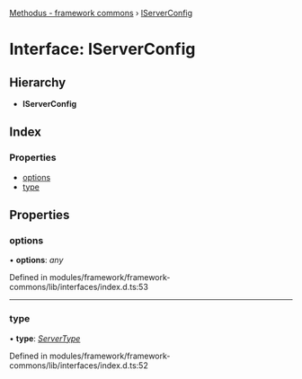 [Methodus - framework commons](../globals.md) › [IServerConfig](modules/framework/common/iserverconfig.md)

# Interface: IServerConfig

## Hierarchy

* **IServerConfig**

## Index

### Properties

* [options](#options)
* [type](#type)

## Properties

###  options

• **options**: *any*

Defined in modules/framework/framework-commons/lib/interfaces/index.d.ts:53

___

###  type

• **type**: *[ServerType](../enums/servertype.md)*

Defined in modules/framework/framework-commons/lib/interfaces/index.d.ts:52
